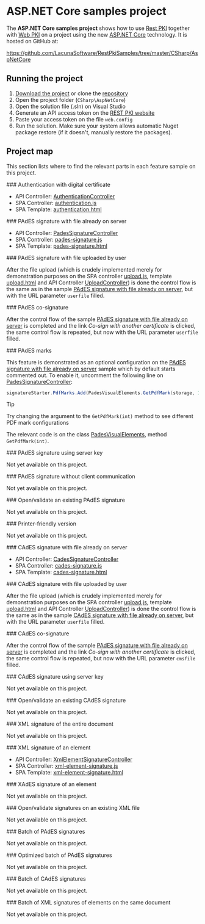 ﻿# ASP.NET Core samples project

The **ASP.NET Core samples project** shows how to use [Rest PKI](../index.md) together with [Web PKI](../../web-pki/index.md)
on a project using the new [ASP.NET Core](https://docs.microsoft.com/en-us/aspnet/core/) technology. It is hosted on GitHub at:

https://github.com/LacunaSoftware/RestPkiSamples/tree/master/CSharp/AspNetCore

## Running the project

1. [Download the project](https://github.com/LacunaSoftware/RestPkiSamples/archive/master.zip) or clone the [repository](https://github.com/LacunaSoftware/RestPkiSamples.git)
1. Open the project folder (`CSharp\AspNetCore`)
1. Open the solution file (.sln) on Visual Studio
1. Generate an API access token on the [REST PKI website](https://pki.rest/)
1. Paste your access token on the file `web.config`
1. Run the solution. Make sure your system allows automatic Nuget package restore (if it doesn't, manually restore the packages).

## Project map

This section lists where to find the relevant parts in each feature sample on this project.

<a name="auth" />
### Authentication with digital certificate

* API Controller: [AuthenticationController](https://github.com/LacunaSoftware/RestPkiSamples/blob/master/CSharp/AspNetCore/CoreWebApp/Controllers/AuthenticationController.cs)
* SPA Controller: [authentication.js](https://github.com/LacunaSoftware/RestPkiSamples/blob/master/CSharp/AspNetCore/CoreWebApp/wwwroot/controllers/authentication.js)
* SPA Template: [authentication.html](https://github.com/LacunaSoftware/RestPkiSamples/blob/master/CSharp/AspNetCore/CoreWebApp/wwwroot/views/authentication.html)

<a name="pades" />
### PAdES signature with file already on server

* API Controller: [PadesSignatureController](https://github.com/LacunaSoftware/RestPkiSamples/blob/master/CSharp/AspNetCore/CoreWebApp/Controllers/PadesSignatureController.cs)
* SPA Controller: [pades-signature.js](https://github.com/LacunaSoftware/RestPkiSamples/blob/master/CSharp/AspNetCore/CoreWebApp/wwwroot/controllers/pades-signature.js)
* SPA Template: [pades-signature.html](https://github.com/LacunaSoftware/RestPkiSamples/blob/master/CSharp/AspNetCore/CoreWebApp/wwwroot/views/pades-signature.html)

<a name="pades-upload" />
### PAdES signature with file uploaded by user

After the file upload (which is crudely implemented merely for demonstration purposes on the SPA controller
[upload.js](https://github.com/LacunaSoftware/RestPkiSamples/blob/master/CSharp/AspNetCore/CoreWebApp/wwwroot/controllers/upload.js),
template [upload.html](https://github.com/LacunaSoftware/RestPkiSamples/blob/master/CSharp/AspNetCore/CoreWebApp/wwwroot/views/upload.html)
and API Controller [UploadController](https://github.com/LacunaSoftware/RestPkiSamples/blob/master/CSharp/AspNetCore/CoreWebApp/Controllers/UploadController.cs))
is done the control flow is the same as in the sample [PAdES signature with file already on server](#pades), but with the URL parameter `userfile` filled.

<a name="pades-cosign" />
### PAdES co-signature

After the control flow of the sample [PAdES signature with file already on server](#pades) is completed and the link *Co-sign with another certificate* is clicked, the
same control flow is repeated, but now with the URL parameter `userfile` filled.

<a name="pdf-marks" />
### PAdES marks

This feature is demonstrated as an optional configuration on the [PAdES signature with file already on server](#pades)
sample which by default starts commented out. To enable it, uncomment the following line on
[PadesSignatureController](https://github.com/LacunaSoftware/RestPkiSamples/blob/master/CSharp/AspNetCore/CoreWebApp/Controllers/PadesSignatureController.cs):

```cs
signatureStarter.PdfMarks.Add(PadesVisualElements.GetPdfMark(storage, 1));
```

> [!TIP]
> Try changing the argument to the `GetPdfMark(int)` method to see different PDF mark configurations

The relevant code is on the class [PadesVisualElements](https://github.com/LacunaSoftware/RestPkiSamples/blob/master/CSharp/AspNetCore/CoreWebApp/Classes/PadesVisualElements.cs), method `GetPdfMark(int)`.

<a name="pades-server" />
### PAdES signature using server key

Not yet available on this project.

<a name="pades-wo-client" />
### PAdES signature without client communication

Not yet available on this project.

<a name="open-pades" />
### Open/validate an existing PAdES signature

Not yet available on this project.

<a name="print" />
### Printer-friendly version

Not yet available on this project.

<a name="cades" />
### CAdES signature with file already on server

* API Controller: [CadesSignatureController](https://github.com/LacunaSoftware/RestPkiSamples/blob/master/CSharp/AspNetCore/CoreWebApp/Controllers/CadesSignatureController.cs)
* SPA Controller: [cades-signature.js](https://github.com/LacunaSoftware/RestPkiSamples/blob/master/CSharp/AspNetCore/CoreWebApp/wwwroot/controllers/cades-signature.js)
* SPA Template: [cades-signature.html](https://github.com/LacunaSoftware/RestPkiSamples/blob/master/CSharp/AspNetCore/CoreWebApp/wwwroot/views/cades-signature.html)

<a name="cades-upload" />
### CAdES signature with file uploaded by user

After the file upload (which is crudely implemented merely for demonstration purposes on the SPA controller
[upload.js](https://github.com/LacunaSoftware/RestPkiSamples/blob/master/CSharp/AspNetCore/CoreWebApp/wwwroot/controllers/upload.js),
template [upload.html](https://github.com/LacunaSoftware/RestPkiSamples/blob/master/CSharp/AspNetCore/CoreWebApp/wwwroot/views/upload.html)
and API Controller [UploadController](https://github.com/LacunaSoftware/RestPkiSamples/blob/master/CSharp/AspNetCore/CoreWebApp/Controllers/UploadController.cs))
is done the control flow is the same as in the sample [CAdES signature with file already on server](#cades), but with the URL parameter `userfile` filled.

<a name="cades-cosign" />
### CAdES co-signature

After the control flow of the sample [PAdES signature with file already on server](#pades) is completed and the link *Co-sign with another certificate* is clicked, the
same control flow is repeated, but now with the URL parameter `cmsfile` filled.

<a name="cades-server" />
### CAdES signature using server key

Not yet available on this project.

<a name="open-cades" />
### Open/validate an existing CAdES signature

Not yet available on this project.

<a name="xml-full" />
### XML signature of the entire document

Not yet available on this project.

<a name="xml-element" />
### XML signature of an element

* API Controller: [XmlElementSignatureController](https://github.com/LacunaSoftware/RestPkiSamples/blob/master/CSharp/AspNetCore/CoreWebApp/Controllers/XmlElementSignatureController.cs)
* SPA Controller: [xml-element-signature.js](https://github.com/LacunaSoftware/RestPkiSamples/blob/master/CSharp/AspNetCore/CoreWebApp/wwwroot/controllers/xml-element-signature.js)
* SPA Template: [xml-element-signature.html](https://github.com/LacunaSoftware/RestPkiSamples/blob/master/CSharp/AspNetCore/CoreWebApp/wwwroot/views/xml-element-signature.html)

<a name="xades-element" />
### XAdES signature of an element

Not yet available on this project.

<a name="open-xml" />
### Open/validate signatures on an existing XML file

Not yet available on this project.

<a name="batch" />
### Batch of PAdES signatures

Not yet available on this project.

<a name="batch-optimized" />
### Optimized batch of PAdES signatures

Not yet available on this project.

<a name="batch-cades" />
### Batch of CAdES signatures

Not yet available on this project.

<a name="batch-xml-element" />
### Batch of XML signatures of elements on the same document

Not yet available on this project.
